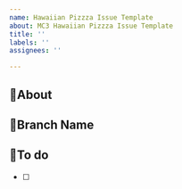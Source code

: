 ```yaml
---
name: Hawaiian Pizzza Issue Template
about: MC3 Hawaiian Pizzza Issue Template
title: ''
labels: ''
assignees: ''

---
```


## 🍕About
<!-- 이슈에 대한 설명 작성 -->

## 🔨Branch Name
<!-- 브렌치 이름(작업종류/#이슈번호)-->

## 📝To do
<!-- 이슈 해당 투두 리스트 -->
 - [ ]
